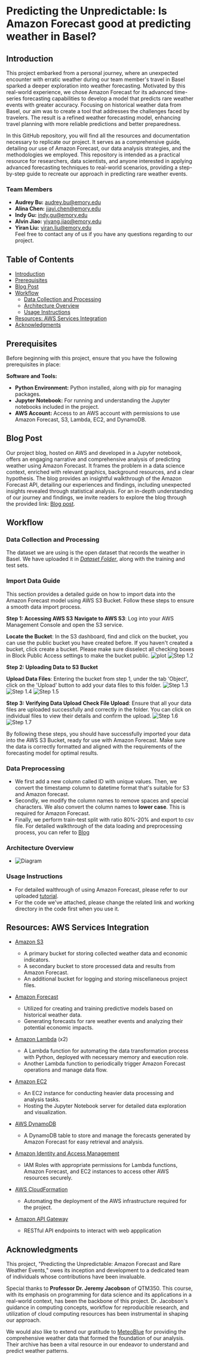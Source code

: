 # Predicting the Unpredictable: Is Amazon Forecast good at predicting weather in Basel?

## Introduction
This project embarked from a personal journey, where an unexpected encounter with erratic weather during our team member's travel in Basel sparked a deeper exploration into weather forecasting. Motivated by this real-world experience, we chose Amazon Forecast for its advanced time-series forecasting capabilities to develop a model that predicts rare weather events with greater accuracy. Focusing on historical weather data from Basel, our aim was to create a tool that addresses the challenges faced by travelers. The result is a refined weather forecasting model, enhancing travel planning with more reliable predictions and better preparedness.

In this GitHub repository, you will find all the resources and documentation necessary to replicate our project. It serves as a comprehensive guide, detailing our use of Amazon Forecast, our data analysis strategies, and the methodologies we employed. This repository is intended as a practical resource for researchers, data scientists, and anyone interested in applying advanced forecasting techniques to real-world scenarios, providing a step-by-step guide to recreate our approach in predicting rare weather events.
### Team Members
- **Audrey Bu:** <audrey.bu@emory.edu>
- **Alina Chen:** <jiayi.chen@emory.edu>
- **Indy Gu:** <indy.gu@emory.edu>
- **Alvin Jiao:** <yiyang.jiao@emory.edu>
- **Yiran Liu:** <yiran.liu@emory.edu> \
Feel free to contact any of us if you have any questions regarding to our project. 


## Table of Contents
- [Introduction](#introduction)
- [Prerequisites](#prerequisites)
- [Blog Post](#blog-post)
- [Workflow](#workflow)
  - [Data Collection and Processing](#data-collection-and-processing)
   - [Architecture Overview](#architecture-overview)
  - [Usage Instructions](#usage-instructions)
- [Resources: AWS Services Integration](#resources-aws-services-integration)
- [Acknowledgments](#acknowledgments)

## Prerequisites

Before beginning with this project, ensure that you have the following prerequisites in place:

**Software and Tools:**
- **Python Environment:** Python installed, along with pip for managing packages.
- **Jupyter Notebook:** For running and understanding the Jupyter notebooks included in the project.
- **AWS Account:** Access to an AWS account with permissions to use Amazon Forecast, S3, Lambda, EC2, and DynamoDB.
  
## Blog Post
Our project blog, hosted on AWS and developed in a Jupyter notebook, offers an engaging narrative and comprehensive analysis of predicting weather using Amazon Forecast. It frames the problem in a data science context, enriched with relevant graphics, background resources, and a clear hypothesis. The blog provides an insightful walkthrough of the Amazon Forecast API, detailing our experiences and findings, including unexpected insights revealed through statistical analysis. For an in-depth understanding of our journey and findings, we invite readers to explore the blog through the provided link: [Blog post](https://amazonforecastbasel.s3.amazonaws.com/Blog.html).

## Workflow
### Data Collection and Processing
The dataset we are using is the open dataset that records the weather in Basel. We have uploaded it in [*Dataset Folder*](https://github.com/AlinaChenjiayi/Group2ProjectFA23/tree/main/Dataset), along with the training and test sets.
### Import Data Guide
This section provides a detailed guide on how to import data into the Amazon Forecast model using AWS S3 Bucket. Follow these steps to ensure a smooth data import process.

**Step 1: Accessing AWS S3**
**Navigate to AWS S3**: Log into your AWS Management Console and open the S3 service.
   
**Locate the Bucket**: In the S3 dashboard, find and click on the bucket, you can use the public bucket you have created before. If you haven't created a bucket, click create a bucket. Please make sure disselect all checking boxes in Block Public Access settings to make the bucket public. 
   ![plot](https://github.com/AlinaChenjiayi/Group2ProjectFA23/blob/main/S3%20bucket%20guide%20pics/Step1.1.png)
   ![Step 1.2](https://github.com/AlinaChenjiayi/Group2ProjectFA23/blob/main/S3%20bucket%20guide%20pics/Step1.2.png)

**Step 2: Uploading Data to S3 Bucket**

**Upload Data Files**: Entering the bucket from step 1, under the tab 'Object', click on the 'Upload' button to add your data files to this folder.
    ![Step 1.3](https://github.com/AlinaChenjiayi/Group2ProjectFA23/blob/main/S3%20bucket%20guide%20pics/Step1.3.png)
   ![Step 1.4](https://github.com/AlinaChenjiayi/Group2ProjectFA23/blob/main/S3%20bucket%20guide%20pics/Step1.5.png)
   ![Step 1.5](https://github.com/AlinaChenjiayi/Group2ProjectFA23/blob/main/S3%20bucket%20guide%20pics/Step1.6.png)

**Step 3: Verifying Data Upload**
 **Check File Upload**: Ensure that all your data files are uploaded successfully and correctly in the folder. You can click on individual files to view their details and confirm the upload. 
   ![Step 1.6](https://github.com/AlinaChenjiayi/Group2ProjectFA23/blob/main/S3%20bucket%20guide%20pics/Step1.7.png)
   ![Step 1.7](https://github.com/AlinaChenjiayi/Group2ProjectFA23/blob/main/S3%20bucket%20guide%20pics/Step1.8.png)

By following these steps, you should have successfully imported your data into the AWS S3 Bucket, ready for use with Amazon Forecast. Make sure the data is correctly formatted and aligned with the requirements of the forecasting model for optimal results.

### Data Preprocessing
- We first add a new column called ID with unique values. Then, we convert the timestamp column to datetime format that's suitable for S3 and Amazon forecast.
- Secondly, we modify the column names to remove spaces and special characters. We also convert the column names to **lower case**. This is required for Amazon Forecast.
- Finally, we perform train-test split with ratio 80%-20% and export to csv file.
For detailed walkthrough of the data loading and preprocessing process, you can refer to [Blog](https://github.com/AlinaChenjiayi/Group2ProjectFA23/blob/main/Blog.html)
  
### Architecture Overview
- ![Diagram](./ArcD.jpg)

  
### Usage Instructions
- For detailed walthrough of using Amazon Forecast, please refer to our uploaded [tutorial](https://github.com/AlinaChenjiayi/Group2ProjectFA23/blob/main/ML%20with%20Amazon%20Forecast.html).
- For the code we've attached, please change the related link and working directory in the code first when you use it. 

## Resources: AWS Services Integration

* [Amazon S3](https://aws.amazon.com/s3/)
  * A primary bucket for storing collected weather data and economic indicators.
  * A secondary bucket to store processed data and results from Amazon Forecast.
  * An additional bucket for logging and storing miscellaneous project files.

* [Amazon Forecast](https://aws.amazon.com/forecast/)
  * Utilized for creating and training predictive models based on historical weather data.
  * Generating forecasts for rare weather events and analyzing their potential economic impacts.

* [Amazon Lambda](https://aws.amazon.com/lambda/) (x2)
  * A Lambda function for automating the data transformation process with Python, deployed with necessary memory and execution role.
  * Another Lambda function to periodically trigger Amazon Forecast operations and manage data flow.

* [Amazon EC2](https://aws.amazon.com/ec2/)
  * An EC2 instance for conducting heavier data processing and analysis tasks.
  * Hosting the Jupyter Notebook server for detailed data exploration and visualization.

* [AWS DynamoDB](https://aws.amazon.com/dynamodb/)
  * A DynamoDB table to store and manage the forecasts generated by Amazon Forecast for easy retrieval and analysis.

* [Amazon Identity and Access Management](https://aws.amazon.com/iam/)
  * IAM Roles with appropriate permissions for Lambda functions, Amazon Forecast, and EC2 instances to access other AWS resources securely.

* [AWS CloudFormation](https://aws.amazon.com/cloudformation/)
  * Automating the deployment of the AWS infrastructure required for the project.
    
* [Amazon API Gateway](https://aws.amazon.com/api-gateway/)
  * RESTful API endpoints to interact with web appplication


## Acknowledgments
This project, "Predicting the Unpredictable: Amazon Forecast and Rare Weather Events," owes its inception and development to a dedicated team of individuals whose contributions have been invaluable.

Special thanks to **Professor Dr. Jeremy Jacobson** of QTM350. This course, with its emphasis on programming for data science and its applications in a real-world context, has been the backbone of this project. Dr. Jacobson's guidance in computing concepts, workflow for reproducible research, and utilization of cloud computing resources has been instrumental in shaping our approach.

We would also like to extend our gratitude to [MeteoBlue](https://www.meteoblue.com/en/weather/archive/export) for providing the comprehensive weather data that formed the foundation of our analysis. Their archive has been a vital resource in our endeavor to understand and predict weather patterns.
